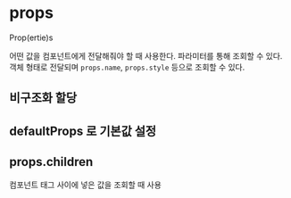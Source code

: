 # props

Prop(ertie)s

어떤 값을 컴포넌트에게 전달해줘야 할 때 사용한다.
파라미터를 통해 조회할 수 있다. 객체 형태로 전달되며 `props.name`, `props.style` 등으로 조회할 수 있다.

## 비구조화 할당

## defaultProps 로 기본값 설정

## props.children

컴포넌트 태그 사이에 넣은 값을 조회할 때 사용
